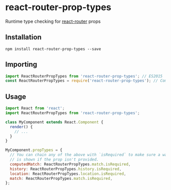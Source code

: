 # react-router-prop-types

Runtime type checking for [react-router](https://github.com/ReactTraining/react-router) props

## Installation

```shell
npm install react-router-prop-types --save
```

## Importing

```js
import ReactRouterPropTypes from 'react-router-prop-types'; // ES2015
const ReactRouterPropTypes = require('react-router-prop-types'); // CommonJS
```

## Usage

```jsx
import React from 'react';
import ReactRouterPropTypes from 'react-router-prop-types';

class MyComponent extends React.Component {
  render() {
    // ...
  }
}

MyComponent.propTypes = {
  // You can chain any of the above with `isRequired` to make sure a warning
  // is shown if the prop isn't provided.
  computedMatch: ReactRouterPropTypes.match.isRequired,
  history: ReactRouterPropTypes.history.isRequired,
  location: ReactRouterPropTypes.location.isRequired,
  match: ReactRouterPropTypes.match.isRequired,
};
```
